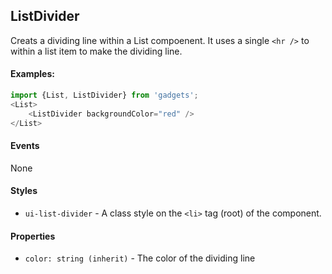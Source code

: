 <a name="module_ListDivider"></a>

## ListDivider
Creats a dividing line within a List compoenent.  It uses a single`<hr />` to within a list item to make the dividing line.#### Examples:```javascriptimport {List, ListDivider} from 'gadgets';<List>    <ListDivider backgroundColor="red" /></List>```#### EventsNone#### Styles- `ui-list-divider` - A class style on the `<li>` tag (root) of thecomponent.#### Properties- `color: string (inherit)` - The color of the dividing line

